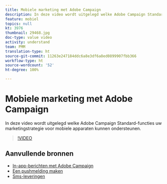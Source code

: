 ```yaml
---
title: Mobiele marketing met Adobe Campaign
description: In deze video wordt uitgelegd welke Adobe Campaign Standard-functies uw marketingstrategie voor mobiele apparaten kunnen ondersteunen.
feature: mobiel
topics: null
kt: 3976
thumbnail: 29468.jpg
doc-type: value video
activity: understand
team: PMM
translation-type: ht
source-git-commit: 11263e247184ddc6a8e3df6a8ed0899907fbb366
workflow-type: ht
source-wordcount: '52'
ht-degree: 100%

---
```



# Mobiele marketing met Adobe Campaign

In deze video wordt uitgelegd welke Adobe Campaign Standard-functies uw marketingstrategie voor mobiele apparaten kunnen ondersteunen.

>[!VIDEO](https://video.tv.adobe.com/v/29468?quality=12)

## Aanvullende bronnen

* [In-app-berichten met Adobe Campaign](/help/communication-channels/mobile/in-app/in-app-message-overview.md)
* [Een pushmelding maken](/help/communication-channels/mobile/push-notifications/creating-a-push-notification.md)
* [Sms-leveringen](/help/communication-channels/mobile/sms/sms-delivery.md)
